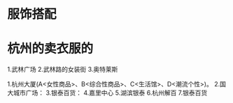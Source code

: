 # 服饰搭配
# 杭州的卖衣服的
1.武林广场
2.武林路的女装街
3.奥特莱斯


1.杭州大厦(A<女性商品>、B<综合性商品>、C<生活馆>、D<潮流个性>)。
2.国大城市广场：
3.银泰百货：
4.嘉里中心
5.湖滨银泰
6.杭州解百
7.银泰百货